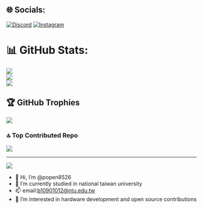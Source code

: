 
## 🌐 Socials:
[![Discord](https://img.shields.io/badge/Discord-%237289DA.svg?logo=discord&logoColor=white)](https://discord.gg/piguheren) [![Instagram](https://img.shields.io/badge/Instagram-%23E4405F.svg?logo=Instagram&logoColor=white)](https://instagram.com/popen_0224) 
# 📊 GitHub Stats:
![](https://github-readme-stats.vercel.app/api?username=popen8526&theme=dark&hide_border=false&include_all_commits=false&count_private=false)<br/>
![](https://nirzak-streak-stats.vercel.app/?user=popen8526&theme=dark&hide_border=false)<br/>
![](https://github-readme-stats.vercel.app/api/top-langs/?username=popen8526&theme=dark&hide_border=false&include_all_commits=false&count_private=false&layout=compact)

## 🏆 GitHub Trophies
![](https://github-profile-trophy.vercel.app/?username=popen8526&theme=radical&no-frame=false&no-bg=true&margin-w=4)

### 🔝 Top Contributed Repo
![](https://github-contributor-stats.vercel.app/api?username=popen8526&limit=5&theme=dark&combine_all_yearly_contributions=true)

---
[![](https://visitcount.itsvg.in/api?id=popen8526&icon=0&color=0)](https://visitcount.itsvg.in)

<!-- Proudly created with GPRM ( https://gprm.itsvg.in ) -->
- 👋 Hi, I’m @popen8526
- 🌱 I’m currently studied in national taiwan university
- 📫 email:b10901012@ntu.edu.tw
- 💼 I’m interested in hardware development and open source contributions

<!---
popen8526/popen8526 is a ✨ special ✨ repository because its `README.md` (this file) appears on your GitHub profile.
You can click the Preview link to take a look at your changes.
--->

<!---
popen8526/popen8526 is a ✨ special ✨ repository because its `README.md` (this file) appears on your GitHub profile.
You can click the Preview link to take a look at your changes.
--->
